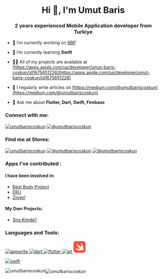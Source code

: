 <h1 align="center">Hi 👋, I'm Umut Baris</h1>
<h3 align="center">2 years experienced Mobile Application developer from Turkiye</h3>

<!-- <p align="left"> <a href="https://github.com/ryo-ma/github-profile-trophy"><img src="https://github-profile-trophy.vercel.app/?username=umutbariscoskun" alt="umutbariscoskun" /></a> </p> -->

- 🔭 I’m currently working on [BBP](https://apps.apple.com/tr/app/best-body-project/id1602529289?l=tr)

- 🌱 I’m currently learning **Swift**

- 👨‍💻 All of my projects are available at [https://apps.apple.com/us/developer/umut-baris-coskun/id1675651226](https://apps.apple.com/us/developer/umut-baris-coskun/id1675651226)

- 📝 I regularly write articles on [https://medium.com/@umutbariscoskun](https://medium.com/@umutbariscoskun)

- 💬 Ask me about **Flutter, Dart, Swift, Firebase**

<!-- - 📫 How to reach me **https://www.linkedin.com/in/umutbariscoskun/** -->

<h3 align="left">Connect with me:</h3>
<p align="left">
<a href="https://linkedin.com/in/umutbariscoskun" target="blank"><img align="center" src="https://raw.githubusercontent.com/rahuldkjain/github-profile-readme-generator/master/src/images/icons/Social/linked-in-alt.svg" alt="umutbariscoskun" height="30" width="40" /></a>
<a href="https://medium.com/@umutbariscoskun" target="blank"><img align="center" src="https://raw.githubusercontent.com/rahuldkjain/github-profile-readme-generator/master/src/images/icons/Social/medium.svg" alt="@umutbariscoskun" height="30" width="40" /></a>
</p>

<h3 align="left">Find me at Stores:</h3>
<p align="left">
<a href="https://apps.apple.com/us/developer/umut-baris-coskun/id1675651226" target="blank"><img align="center" src="https://upload.wikimedia.org/wikipedia/commons/thumb/6/67/App_Store_%28iOS%29.svg/2048px-App_Store_%28iOS%29.svg.png" alt="umutbariscoskun" height="40" width="40" /></a>
<a href="https://play.google.com/store/apps/dev?id=6017903709719523489" target="blank"><img align="center" src="https://helios-i.mashable.com/imagery/articles/04EZglaVzAW19V6FIiDD3TA/images-1.fit_lim.size_376x.png" alt="@umutbariscoskun" height="40" width="40" /></a>
<a href="https://www.upwork.com/freelancers/~0183aca6b69fe89b41?viewMode=1" target="blank"><img align="center" src="https://assets-global.website-files.com/603fea6471d9d8559d077603/6092b7514135708162a4be92_Favicon%20256.png" alt="@umutbariscoskun" height="40" width="40" /></a>
</p>

<h3 align="left">Apps I've contributed :</h3>

<h4 align="left">I have been involved in:</h4>

- <a href="https://apps.apple.com/tr/app/best-body-project/id1602529289?l=tr">Best Body Project</a>
- <a href="https://play.google.com/store/apps/details?id=tr.edu.erciyes&hl=tr&gl=US">ERU</a>
- <a href="https://apps.apple.com/tr/app/zingo/id1563425450?l=tr">Zingo!</a>
<h4 align="left">My Own Projects:</h4>

- <a href="https://apps.apple.com/us/app/sira-kimde/id6446219138">Sira Kimde?</a>


<h3 align="left">Languages and Tools:</h3>
<p align="left"> <a href="https://appwrite.io" target="_blank" rel="noreferrer"> <img src="https://www.vectorlogo.zone/logos/appwriteio/appwriteio-icon.svg" alt="appwrite" width="40" height="40"/> </a> <a href="https://dart.dev" target="_blank" rel="noreferrer"> <img src="https://www.vectorlogo.zone/logos/dartlang/dartlang-icon.svg" alt="dart" width="40" height="40"/> </a> <a href="https://flutter.dev" target="_blank" rel="noreferrer"> <img src="https://www.vectorlogo.zone/logos/flutterio/flutterio-icon.svg" alt="flutter" width="40" height="40"/> </a> <a href="https://git-scm.com/" target="_blank" rel="noreferrer"> <img src="https://www.vectorlogo.zone/logos/git-scm/git-scm-icon.svg" alt="git" width="40" height="40"/> </a> <a href="https://developer.apple.com/swift/" target="_blank" rel="noreferrer"> <img src="https://raw.githubusercontent.com/devicons/devicon/master/icons/swift/swift-original.svg" alt="swift" width="40" height="40"/> </a> </p>
<a href="https://firebase.google.com/" target="_blank" rel="noreferrer"> <img src="https://firebase.google.com/static/images/brand-guidelines/logo-logomark.png?hl=ja" alt="swift" width="40" height="40"/> </a> </p>

<p><img align="left" src="https://github-readme-stats.vercel.app/api/top-langs?username=umutbariscoskun&show_icons=true&locale=en&layout=compact" alt="umutbariscoskun" /></p>



<p><img align="center" src="https://github-readme-streak-stats.herokuapp.com/?user=umutbariscoskun&" alt="umutbariscoskun" /></p>
